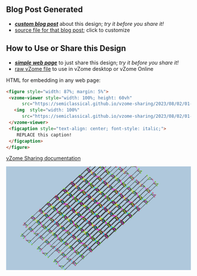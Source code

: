 
## Blog Post Generated

 - [***custom blog post***](<https://semiclassical.github.io/vzome-sharing/2023/08/02/floquet-honeycomb-CMY-01-55-02.html>) about this design; *try it before you share it!*
 - [source file for that blog post](<https://github.com/semiclassical/vzome-sharing/edit/main/_posts/2023-08-02-floquet-honeycomb-CMY-01-55-02.md>); click to customize
 


## How to Use or Share this Design

 - [***simple web page***](<https://semiclassical.github.io/vzome-sharing/2023/08/02/01-55-02-floquet-honeycomb-CMY/>) to just share this design; *try it before you share it!*
 - [raw vZome file](<https://raw.githubusercontent.com/semiclassical/vzome-sharing/main/2023/08/02/01-55-02-floquet-honeycomb-CMY/floquet-honeycomb-CMY.vZome>) to use in vZome desktop or vZome Online
 
 HTML for embedding in any web page:
 ```html
<figure style="width: 87%; margin: 5%">
  <vzome-viewer style="width: 100%; height: 60vh"
       src="https://semiclassical.github.io/vzome-sharing/2023/08/02/01-55-02-floquet-honeycomb-CMY/floquet-honeycomb-CMY.vZome" >
    <img  style="width: 100%"
       src="https://semiclassical.github.io/vzome-sharing/2023/08/02/01-55-02-floquet-honeycomb-CMY/floquet-honeycomb-CMY.png" >
  </vzome-viewer>
  <figcaption style="text-align: center; font-style: italic;">
     REPLACE this caption!
  </figcaption>
</figure>
 ```

[vZome Sharing documentation](https://vzome.github.io/vzome/sharing.html#how-it-works)

![Image](<floquet-honeycomb-CMY.png>)

